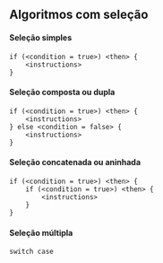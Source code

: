 ## Algoritmos com seleção

#### Seleção simples
~~~
if (<condition = true>) <then> {
    <instructions>
}
~~~

#### Seleção composta ou dupla
~~~
if (<condition = true>) <then> {
    <instructions>
} else <condition = false> {
    <instructions>
}
~~~

#### Seleção concatenada ou aninhada
~~~
if (<condition = true>) <then> {
    if (<condition = true>) <then> {
        <instructions>
    }
}
~~~

#### Seleção múltipla
`switch case`